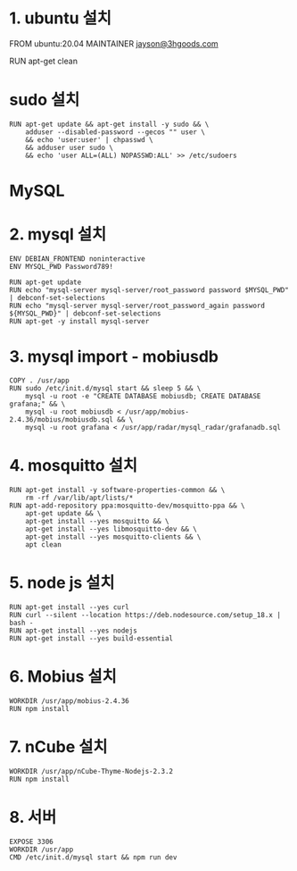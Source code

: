 # 1. ubuntu 설치
FROM       ubuntu:20.04
MAINTAINER jayson@3hgoods.com

RUN apt-get clean

# sudo 설치
```
RUN apt-get update && apt-get install -y sudo && \
    adduser --disabled-password --gecos "" user \ 
    && echo 'user:user' | chpasswd \ 
    && adduser user sudo \ 
    && echo 'user ALL=(ALL) NOPASSWD:ALL' >> /etc/sudoers
```

# MySQL
# 2. mysql 설치
```
ENV DEBIAN_FRONTEND noninteractive
ENV MYSQL_PWD Password789!

RUN apt-get update
RUN echo "mysql-server mysql-server/root_password password $MYSQL_PWD" | debconf-set-selections
RUN echo "mysql-server mysql-server/root_password_again password ${MYSQL_PWD}" | debconf-set-selections
RUN apt-get -y install mysql-server
```

# 3. mysql import - mobiusdb
```
COPY . /usr/app
RUN sudo /etc/init.d/mysql start && sleep 5 && \
    mysql -u root -e "CREATE DATABASE mobiusdb; CREATE DATABASE grafana;" && \
    mysql -u root mobiusdb < /usr/app/mobius-2.4.36/mobius/mobiusdb.sql && \
    mysql -u root grafana < /usr/app/radar/mysql_radar/grafanadb.sql
```

# 4. mosquitto 설치
```
RUN apt-get install -y software-properties-common && \
    rm -rf /var/lib/apt/lists/*
RUN apt-add-repository ppa:mosquitto-dev/mosquitto-ppa && \
    apt-get update && \
    apt-get install --yes mosquitto && \
    apt-get install --yes libmosquitto-dev && \
    apt-get install --yes mosquitto-clients && \
    apt clean
```

# 5. node js 설치
```
RUN apt-get install --yes curl
RUN curl --silent --location https://deb.nodesource.com/setup_18.x | bash -
RUN apt-get install --yes nodejs
RUN apt-get install --yes build-essential
```

# 6. Mobius 설치
```
WORKDIR /usr/app/mobius-2.4.36
RUN npm install
```

# 7. nCube 설치
```
WORKDIR /usr/app/nCube-Thyme-Nodejs-2.3.2
RUN npm install
```

# 8. 서버
```
EXPOSE 3306
WORKDIR /usr/app
CMD /etc/init.d/mysql start && npm run dev 
```
